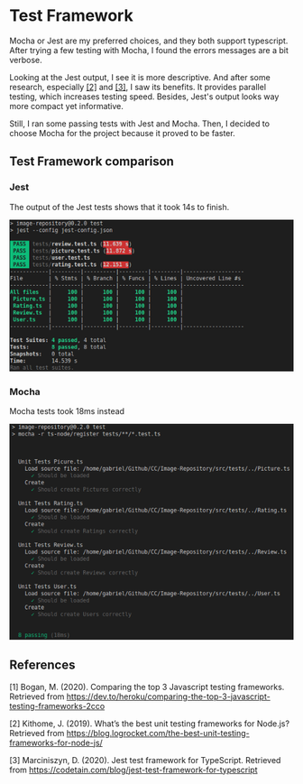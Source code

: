 # Test Framework

Mocha or Jest are my preferred choices, and they both support typescript. After trying a few testing with Mocha, I found the errors messages are a bit verbose.

Looking at the Jest output, I see it is more descriptive. And after some research, especially [[2]](#references) and [[3]](#references), I saw its benefits. It provides parallel testing, which increases testing speed. Besides, Jest's output looks way more compact yet informative.

Still, I ran some passing tests with Jest and Mocha. Then, I decided to choose Mocha for the project because it proved to be faster.

## Test Framework comparison

### Jest

The output of the Jest tests shows that it took 14s to finish.

![Jest tests capture](./img/tests-jest.png)

### Mocha

Mocha tests took 18ms instead

![Mocha tests capture](./img/tests-mocha.png)

## References

[1] Bogan, M. (2020). Comparing the top 3 Javascript testing frameworks. Retrieved from https://dev.to/heroku/comparing-the-top-3-javascript-testing-frameworks-2cco

[2] Kithome, J. (2019). What’s the best unit testing frameworks for Node.js? Retrieved from https://blog.logrocket.com/the-best-unit-testing-frameworks-for-node-js/

[3] Marciniszyn, D. (2020). Jest test framework for TypeScript. Retrieved from https://codetain.com/blog/jest-test-framework-for-typescript